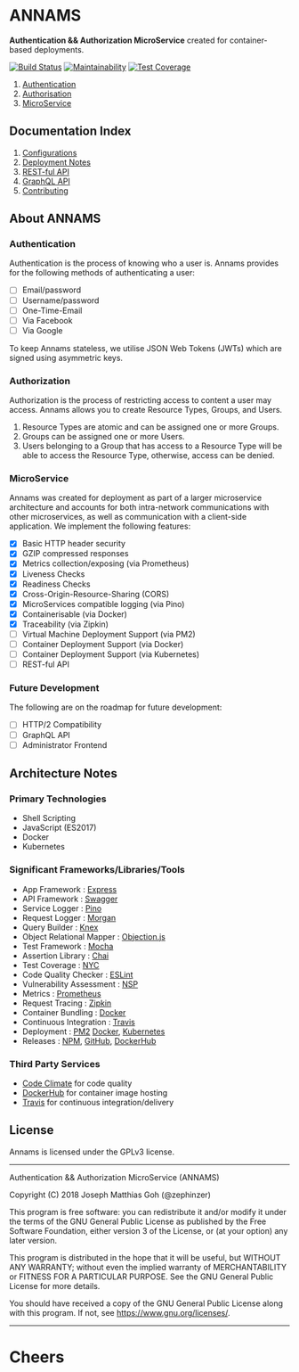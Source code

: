 # ANNAMS
**Authentication && Authorization MicroService** created for container-based deployments.

[![Build Status](https://travis-ci.org/zephinzer/annams.svg?branch=master)](https://travis-ci.org/zephinzer/annams)
[![Maintainability](https://api.codeclimate.com/v1/badges/ee6be816408e41b1f01f/maintainability)](https://codeclimate.com/github/zephinzer/annams/maintainability)
[![Test Coverage](https://api.codeclimate.com/v1/badges/ee6be816408e41b1f01f/test_coverage)](https://codeclimate.com/github/zephinzer/annams/test_coverage)

1. [Authentication](#authentication)
2. [Authorisation](#authorization)
3. [MicroService](#microservice)

## Documentation Index

1. [Configurations](./docs/configuration.md)
2. [Deployment Notes](./docs/deployment.md)
3. [REST-ful API](./docs/api-restful.md)
4. [GraphQL API](./docs/api-graphql.md)
5. [Contributing](./docs/contributing.md)

## About ANNAMS
### Authentication
Authentication is the process of knowing who a user is. Annams provides for the following methods of authenticating a user:

- [ ] Email/password
- [ ] Username/password
- [ ] One-Time-Email
- [ ] Via Facebook
- [ ] Via Google

To keep Annams stateless, we utilise JSON Web Tokens (JWTs) which are signed using asymmetric keys.

### Authorization
Authorization is the process of restricting access to content a user may access. Annams allows you to create Resource Types, Groups, and Users.

1. Resource Types are atomic and can be assigned one or more Groups.
2. Groups can be assigned one or more Users.
3. Users belonging to a Group that has access to a Resource Type will be able to access the Resource Type, otherwise, access can be denied.

### MicroService
Annams was created for deployment as part of a larger microservice architecture and accounts for both intra-network communications with other microservices, as well as communication with a client-side application. We implement the following features:

- [x] Basic HTTP header security
- [x] GZIP compressed responses
- [x] Metrics collection/exposing (via Prometheus)
- [x] Liveness Checks
- [x] Readiness Checks
- [x] Cross-Origin-Resource-Sharing (CORS)
- [x] MicroServices compatible logging (via Pino)
- [x] Containerisable (via Docker)
- [x] Traceability (via Zipkin)
- [ ] Virtual Machine Deployment Support (via PM2)
- [ ] Container Deployment Support (via Docker)
- [ ] Container Deployment Support (via Kubernetes)
- [ ] REST-ful API

### Future Development
The following are on the roadmap for future development:

- [ ] HTTP/2 Compatibility
- [ ] GraphQL API
- [ ] Administrator Frontend

## Architecture Notes
### Primary Technologies
- Shell Scripting
- JavaScript (ES2017)
- Docker
- Kubernetes

### Significant Frameworks/Libraries/Tools
- App Framework : [Express](https://github.com/expressjs/express)
- API Framework : [Swagger](https://swagger.io/)
- Service Logger : [Pino](https://github.com/pinojs/pino)
- Request Logger : [Morgan](https://github.com/expressjs/morgan)
- Query Builder : [Knex](http://knexjs.org/)
- Object Relational Mapper : [Objection.js](https://github.com/Vincit/objection.js/)
- Test Framework : [Mocha](https://mochajs.org/)
- Assertion Library : [Chai](http://chaijs.com/)
- Test Coverage : [NYC](https://github.com/istanbuljs/nyc)
- Code Quality Checker : [ESLint](https://eslint.org/)
- Vulnerability Assessment : [NSP](https://github.com/nodesecurity/nsp)
- Metrics : [Prometheus](https://prometheus.io/)
- Request Tracing : [Zipkin](https://zipkin.io/)
- Container Bundling : [Docker](https://www.docker.com/)
- Continuous Integration : [Travis](https://travis-ci.org/)
- Deployment : [PM2](https://github.com/Unitech/pm2) [Docker](https://www.docker.com/), [Kubernetes](https://kubernetes.io/)
- Releases : [NPM](https://www.npmjs.com/), [GitHub](https://github.com), [DockerHub](https://hub.docker.com)

### Third Party Services
- [Code Climate](https://codeclimate.com) for code quality
- [DockerHub](https://hub.docker.com) for container image hosting
- [Travis](https://travis-ci.org) for continuous integration/delivery

## License

Annams is licensed under the GPLv3 license.

- - -

Authentication && Authorization MicroService (ANNAMS)

Copyright (C) 2018 Joseph Matthias Goh (@zephinzer)

This program is free software: you can redistribute it and/or modify
it under the terms of the GNU General Public License as published by
the Free Software Foundation, either version 3 of the License, or
(at your option) any later version.

This program is distributed in the hope that it will be useful,
but WITHOUT ANY WARRANTY; without even the implied warranty of
MERCHANTABILITY or FITNESS FOR A PARTICULAR PURPOSE.  See the
GNU General Public License for more details.

You should have received a copy of the GNU General Public License
along with this program.  If not, see <https://www.gnu.org/licenses/>.

- - -

# Cheers